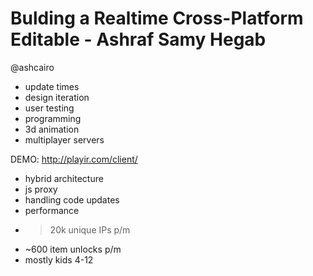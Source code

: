 Bulding a Realtime Cross-Platform Editable - Ashraf Samy Hegab
==============================================================

@ashcairo

- update times
- design iteration
- user testing
- programming
- 3d animation
- multiplayer servers

DEMO: http://playir.com/client/

- hybrid architecture
- js proxy
- handling code updates
- performance

* > 20k unique IPs p/m
* ~600 item unlocks p/m
* mostly kids 4-12